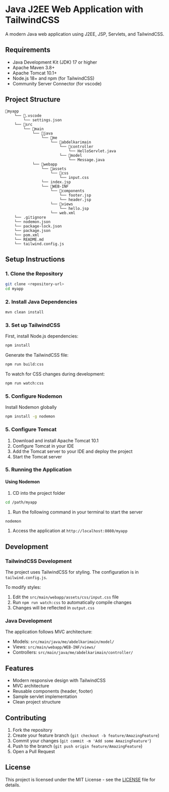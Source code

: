 # Java J2EE Web Application with TailwindCSS

A modern Java web application using J2EE, JSP, Servlets, and TailwindCSS.

## Requirements

- Java Development Kit (JDK) 17 or higher
- Apache Maven 3.8+
- Apache Tomcat 10.1+
- Node.js 18+ and npm (for TailwindCSS)
- Community Server Connector (for vscode)

## Project Structure

```
📁myapp
    └── 📁.vscode
        └── settings.json
    └── 📁src
        └── 📁main
            └── 📁java
                └── 📁me
                    └── 📁abdelkarimain
                        └── 📁controller
                            └── HelloServlet.java
                        └── 📁model
                            └── Message.java
            └── 📁webapp
                └── 📁assets
                    └── 📁css
                        └── input.css
                └── index.jsp
                └── 📁WEB-INF
                    └── 📁components
                        └── footer.jsp
                        └── header.jsp
                    └── 📁views
                        └── hello.jsp
                    └── web.xml
    └── .gitignore
    └── nodemon.json
    └── package-lock.json
    └── package.json
    └── pom.xml
    └── README.md
    └── tailwind.config.js
```

## Setup Instructions

### 1. Clone the Repository
```bash
git clone <repository-url>
cd myapp
```

### 2. Install Java Dependencies
```bash
mvn clean install
```

### 3. Set up TailwindCSS

First, install Node.js dependencies:
```bash
npm install
```

Generate the TailwindCSS file:
```bash
npm run build:css
```

To watch for CSS changes during development:
```bash
npm run watch:css
```
### 5. Configure Nodemon

Install Nodemon globally
```bash
npm install -g nodemon
```

### 5. Configure Tomcat

1. Download and install Apache Tomcat 10.1
2. Configure Tomcat in your IDE
3. Add the Tomcat server to your IDE and deploy the project
4. Start the Tomcat server

### 5. Running the Application

#### Using Nodemon
1. CD into the project folder
  ```bash
  cd /path/myapp
  ```
1. Run the following command in your terminal to start the server
```bash
nodemon
```
1. Access the application at `http://localhost:8080/myapp`

## Development

### TailwindCSS Development

The project uses TailwindCSS for styling. The configuration is in `tailwind.config.js`.

To modify styles:
1. Edit the `src/main/webapp/assets/css/input.css` file
2. Run `npm run watch:css` to automatically compile changes
3. Changes will be reflected in `output.css`

### Java Development

The application follows MVC architecture:
- Models: `src/main/java/me/abdelkarimain/model/`
- Views: `src/main/webapp/WEB-INF/views/`
- Controllers: `src/main/java/me/abdelkarimain/controller/`

## Features

- Modern responsive design with TailwindCSS
- MVC architecture
- Reusable components (header, footer)
- Sample servlet implementation
- Clean project structure

## Contributing

1. Fork the repository
2. Create your feature branch (`git checkout -b feature/AmazingFeature`)
3. Commit your changes (`git commit -m 'Add some AmazingFeature'`)
4. Push to the branch (`git push origin feature/AmazingFeature`)
5. Open a Pull Request

## License

This project is licensed under the MIT License - see the [LICENSE](LICENSE) file for details.
